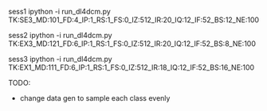 sess1
ipython -i run_dl4dcm.py TK:SE3_MD:101_FD:4_IP:1_RS:1_FS:0_IZ:512_IR:20_IQ:12_IF:52_BS:12_NE:100

sess2
ipython -i run_dl4dcm.py TK:EX3_MD:121_FD:6_IP:1_RS:1_FS:0_IZ:512_IR:20_IQ:12_IF:52_BS:8_NE:100

sess3
ipython -i run_dl4dcm.py TK:EX1_MD:111_FD:6_IP:1_RS:1_FS:0_IZ:512_IR:18_IQ:12_IF:52_BS:16_NE:100


TODO:

- change data gen to sample each class evenly

